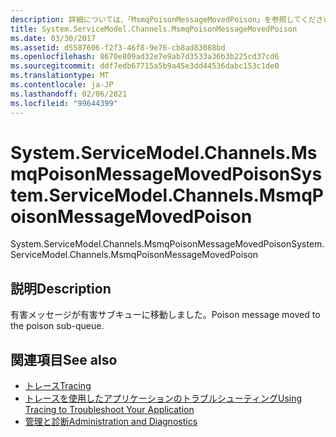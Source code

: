 ```yaml
---
description: 詳細については、「MsmqPoisonMessageMovedPoison」を参照してください。
title: System.ServiceModel.Channels.MsmqPoisonMessageMovedPoison
ms.date: 03/30/2017
ms.assetid: d5587606-f2f3-46f8-9e76-cb8ad83088bd
ms.openlocfilehash: 8670e809ad32e7e9ab7d3533a36b3b225cd37cd6
ms.sourcegitcommit: ddf7edb67715a5b9a45e3dd44536dabc153c1de0
ms.translationtype: MT
ms.contentlocale: ja-JP
ms.lasthandoff: 02/06/2021
ms.locfileid: "99644399"
---
```

# <a name="systemservicemodelchannelsmsmqpoisonmessagemovedpoison"></a><span data-ttu-id="5e5ee-103">System.ServiceModel.Channels.MsmqPoisonMessageMovedPoison</span><span class="sxs-lookup"><span data-stu-id="5e5ee-103">System.ServiceModel.Channels.MsmqPoisonMessageMovedPoison</span></span>

<span data-ttu-id="5e5ee-104">System.ServiceModel.Channels.MsmqPoisonMessageMovedPoison</span><span class="sxs-lookup"><span data-stu-id="5e5ee-104">System.ServiceModel.Channels.MsmqPoisonMessageMovedPoison</span></span>  
  
## <a name="description"></a><span data-ttu-id="5e5ee-105">説明</span><span class="sxs-lookup"><span data-stu-id="5e5ee-105">Description</span></span>  

 <span data-ttu-id="5e5ee-106">有害メッセージが有害サブキューに移動しました。</span><span class="sxs-lookup"><span data-stu-id="5e5ee-106">Poison message moved to the poison sub-queue.</span></span>  
  
## <a name="see-also"></a><span data-ttu-id="5e5ee-107">関連項目</span><span class="sxs-lookup"><span data-stu-id="5e5ee-107">See also</span></span>

- [<span data-ttu-id="5e5ee-108">トレース</span><span class="sxs-lookup"><span data-stu-id="5e5ee-108">Tracing</span></span>](index.md)
- [<span data-ttu-id="5e5ee-109">トレースを使用したアプリケーションのトラブルシューティング</span><span class="sxs-lookup"><span data-stu-id="5e5ee-109">Using Tracing to Troubleshoot Your Application</span></span>](using-tracing-to-troubleshoot-your-application.md)
- [<span data-ttu-id="5e5ee-110">管理と診断</span><span class="sxs-lookup"><span data-stu-id="5e5ee-110">Administration and Diagnostics</span></span>](../index.md)

